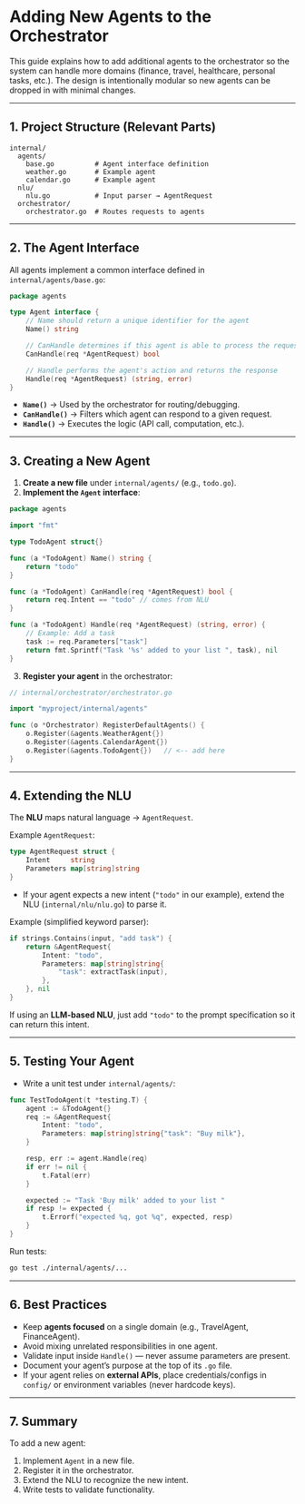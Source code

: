 # Adding New Agents to the Orchestrator

This guide explains how to add additional agents to the orchestrator so the system can handle more domains (finance, travel, healthcare, personal tasks, etc.). The design is intentionally modular so new agents can be dropped in with minimal changes.

---

## 1. Project Structure (Relevant Parts)

```
internal/
  agents/
    base.go          # Agent interface definition
    weather.go       # Example agent
    calendar.go      # Example agent
  nlu/
    nlu.go           # Input parser → AgentRequest
  orchestrator/
    orchestrator.go  # Routes requests to agents
```

---

## 2. The Agent Interface

All agents implement a common interface defined in `internal/agents/base.go`:

```go
package agents

type Agent interface {
    // Name should return a unique identifier for the agent
    Name() string

    // CanHandle determines if this agent is able to process the request
    CanHandle(req *AgentRequest) bool

    // Handle performs the agent's action and returns the response
    Handle(req *AgentRequest) (string, error)
}
```

* **`Name()`** → Used by the orchestrator for routing/debugging.
* **`CanHandle()`** → Filters which agent can respond to a given request.
* **`Handle()`** → Executes the logic (API call, computation, etc.).

---

## 3. Creating a New Agent

1. **Create a new file** under `internal/agents/` (e.g., `todo.go`).
2. **Implement the `Agent` interface**:

```go
package agents

import "fmt"

type TodoAgent struct{}

func (a *TodoAgent) Name() string {
    return "todo"
}

func (a *TodoAgent) CanHandle(req *AgentRequest) bool {
    return req.Intent == "todo" // comes from NLU
}

func (a *TodoAgent) Handle(req *AgentRequest) (string, error) {
    // Example: Add a task
    task := req.Parameters["task"]
    return fmt.Sprintf("Task '%s' added to your list ", task), nil
}
```

3. **Register your agent** in the orchestrator:

```go
// internal/orchestrator/orchestrator.go

import "myproject/internal/agents"

func (o *Orchestrator) RegisterDefaultAgents() {
    o.Register(&agents.WeatherAgent{})
    o.Register(&agents.CalendarAgent{})
    o.Register(&agents.TodoAgent{})   // <-- add here
}
```

---

## 4. Extending the NLU

The **NLU** maps natural language → `AgentRequest`.

Example `AgentRequest`:

```go
type AgentRequest struct {
    Intent     string
    Parameters map[string]string
}
```

* If your agent expects a new intent (`"todo"` in our example), extend the NLU (`internal/nlu/nlu.go`) to parse it.

Example (simplified keyword parser):

```go
if strings.Contains(input, "add task") {
    return &AgentRequest{
        Intent: "todo",
        Parameters: map[string]string{
            "task": extractTask(input),
        },
    }, nil
}
```

If using an **LLM-based NLU**, just add `"todo"` to the prompt specification so it can return this intent.

---

## 5. Testing Your Agent

* Write a unit test under `internal/agents/`:

```go
func TestTodoAgent(t *testing.T) {
    agent := &TodoAgent{}
    req := &AgentRequest{
        Intent: "todo",
        Parameters: map[string]string{"task": "Buy milk"},
    }

    resp, err := agent.Handle(req)
    if err != nil {
        t.Fatal(err)
    }

    expected := "Task 'Buy milk' added to your list "
    if resp != expected {
        t.Errorf("expected %q, got %q", expected, resp)
    }
}
```

Run tests:

```sh
go test ./internal/agents/...
```

---

## 6. Best Practices

* Keep **agents focused** on a single domain (e.g., TravelAgent, FinanceAgent).
* Avoid mixing unrelated responsibilities in one agent.
* Validate input inside `Handle()` — never assume parameters are present.
* Document your agent’s purpose at the top of its `.go` file.
* If your agent relies on **external APIs**, place credentials/configs in `config/` or environment variables (never hardcode keys).

---

## 7. Summary

To add a new agent:

1. Implement `Agent` in a new file.
2. Register it in the orchestrator.
3. Extend the NLU to recognize the new intent.
4. Write tests to validate functionality.


